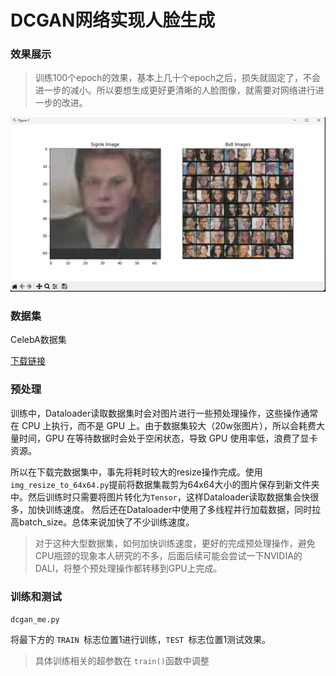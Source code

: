 # DCGAN网络实现人脸生成

### 效果展示

> 训练100个epoch的效果，基本上几十个epoch之后，损失就固定了，不会进一步的减小。所以要想生成更好更清晰的人脸图像，就需要对网络进行进一步的改进。

![1733731302710](image/README/1733731302710.png)

### 数据集

CelebA数据集

[下载链接](https://mmlab.ie.cuhk.edu.hk/projects/CelebA.html)

### 预处理

训练中，Dataloader读取数据集时会对图片进行一些预处理操作，这些操作通常在 CPU 上执行，而不是 GPU 上。由于数据集较大（20w张图片），所以会耗费大量时间，GPU 在等待数据时会处于空闲状态，导致 GPU 使用率低，浪费了显卡资源。

所以在下载完数据集中，事先将耗时较大的resize操作完成。使用 `img_resize_to_64x64.py`提前将数据集裁剪为64x64大小的图片保存到新文件夹中。然后训练时只需要将图片转化为`Tensor`，这样Dataloader读取数据集会快很多，加快训练速度。
然后还在Dataloader中使用了多线程并行加载数据，同时拉高batch_size。总体来说加快了不少训练速度。
> 对于这种大型数据集，如何加快训练速度，更好的完成预处理操作，避免CPU瓶颈的现象本人研究的不多，后面后续可能会尝试一下NVIDIA的DALI，将整个预处理操作都转移到GPU上完成。

### 训练和测试

`dcgan_me.py`

将最下方的 `TRAIN `标志位置1进行训练，`TEST `标志位置1测试效果。

> 具体训练相关的超参数在 `train()`函数中调整




